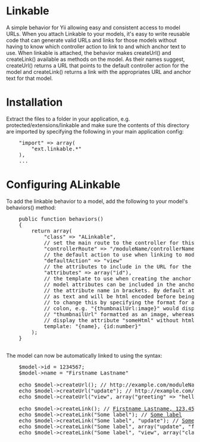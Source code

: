 # Linkable
A simple behavior for Yii allowing easy and consistent access to model URLs.
When you attach Linkable to your models, it's easy to write reusable code that
can generate valid URLs and links for those models without having to know which
controller action to link to and which anchor text to use. When linkable is
attached, the behavior makes createUrl() and createLink() available as methods
on the model. As their names suggest, createUrl() returns a URL that points to
the default controller action for the model and createLink() returns a link with
the appropriates URL and anchor text for that model.

# Installation
Extract the files to a folder in your application, e.g. protected/extensions/linkable
and make sure the contents of this directory are imported by specifying the following
in your main application config:
<pre>
    "import" => array(
        "ext.linkable.*"
    ),
    ...
</pre>

# Configuring ALinkable
To add the linkable behavior to a model, add the following to your model's behaviors()
method:
<pre lang="php">
    public function behaviors()
    {
        return array(
            "class" => "ALinkable",
            // set the main route to the controller for this model
            "controllerRoute" => "/moduleName/controllerName"
            // the default action to use when linking to models of this type
            "defaultAction" => "view"
            // the attributes to include in the URL for the model
            "attributes" => array("id"),
            // the template to use when creating the anchor text for links.
            // model attributes can be included in the anchor text by enclosing
            // the attribute name in brackets. By default attributes will be treated
            // as text and will be html encoded before being rendered. It is possible
            // to change this by specifying the format for an attribute preceded by a
            // colon, e.g. "{thumbnailUrl:image}" would display the attribute
            // "thumbnailUrl" formatted as an image, whereas "{someHtml:raw}" would
            // display the attribute "someHtml" without html enconding the value
            template: "{name}, {id:number}"
        );
    }

</pre>

The model can now be automatically linked to using the syntax:
<pre lang="php">
    $model->id = 1234567;
    $model->name = "Firstname Lastname"

    echo $model->createUrl(); // http://example.com/moduleName/controllerName/view?id=123456
    echo $model->createUrl("update"); // http://example.com/moduleName/controllerName/update?id=123456
    echo $model->createUrl("view", array("greeting" => "hello world")); // http://example.com/moduleName/controllerName/view?id=123456&greeting=hello%20world

    echo $model->createLink(); // <a href="http://example.com/moduleName/controllerName/view?id=123456">Firstname Lastname, 123.456</a>
    echo $model->createLink("Some label"); // <a href="http://example.com/moduleName/controllerName/view?id=123456">Some label</a>
    echo $model->createLink("Some label", "update"); // <a href="http://example.com/moduleName/controllerName/update?id=123456">Some label</a>
    echo $model->createLink("Some label", array("update", "foo" => "bar")); // <a href="http://example.com/moduleName/controllerName/update?id=123456&foo=bar">Some label</a>
    echo $model->createLink("Some label", "view", array("class" => "test")); // <a class="test" href="http://example.com/moduleName/controllerName/view?id=123456">Some label</a>
</pre>
